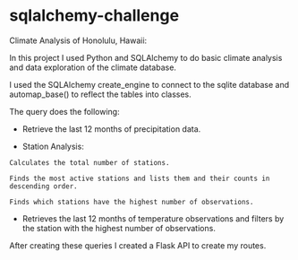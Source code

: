 # sqlalchemy-challenge
Climate Analysis of Honolulu, Hawaii:

In this project I used Python and SQLAlchemy to do basic climate analysis and data exploration of the climate database.

I used the SQLAlchemy create_engine to connect to the sqlite database and automap_base() to reflect the tables into classes.

The query does the following:


  -  Retrieve the last 12 months of precipitation data.

  -  Station Analysis:

	Calculates the total number of stations.
  
	Finds the most active stations and lists them and their counts in descending order.
  
	Finds which stations have the highest number of observations.
  
  -  Retrieves the last 12 months of temperature observations and filters by the station with the highest number of observations. 

After creating these queries I created a Flask API to create my routes. 
